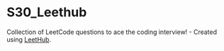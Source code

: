 # S30_Leethub
Collection of LeetCode questions to ace the coding interview! - Created using [LeetHub](https://github.com/QasimWani/LeetHub).

